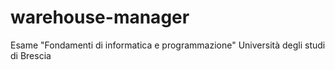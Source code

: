 # warehouse-manager
Esame "Fondamenti di informatica e programmazione" Università degli studi di Brescia
